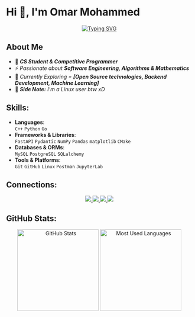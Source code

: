 <h1 align="left" style="animation: slideIn 1.5s ease-in-out;">Hi 👋, I'm Omar Mohammed</h1>

<p align="center">
	<a href="https://git.io/typing-svg"><img src="https://readme-typing-svg.herokuapp.com?font=Fira+Code&weight=900&size=22&pause=1000&color=ae37fd&center=true&vCenter=true&width=600&height=60&lines=Type+into+the+void+and+Compile+!;Code+Hard,+Debug+Harder." alt="Typing SVG" /></a>
</p>



## About Me

- 🎯 ***CS Student & Competitive Programmer***
- ⚡ *Passionate about **Software Engineering, Algorithms & Mathematics***
- 🌟 *Currently Exploring = **[Open Source technologies, Backend Development, Machine Learning]***
- 🐧 ***Side Note:** I'm a Linux user btw xD*


## Skills:

- **Languages**:  
  `C++` `Python` `Go`
- **Frameworks & Libraries**:  
  `FastAPI` `Pydantic` `NumPy` `Pandas` `matplotlib` `CMake`
- **Databases & ORMs**:  
  `MySQL` `PostgreSQL` `SQLalchemy`
- **Tools & Platforms**:  
  `Git` `GitHub` `Linux` `Postman` `JupyterLab`



## Connections:

<p align="center">
	<a href="https://x.com/OmarSenpai_20" > <img src="https://img.shields.io/badge/X-%23000000.svg?style=for-the-badge&logo=X&logoColor=white" > </a>
	<a href="mailto:Omar80747326@gmail.com" > <img src="https://img.shields.io/badge/Gmail-19b07e?style=for-the-badge&logo=gmail&logoColor=white" > </a>
	<a href="https://codeforces.com/profile/Omar_Senpai" > <img src="https://img.shields.io/badge/Codeforces-%231F8ACB.svg?style=for-the-badge&logo=codeforces&logoColor=white" > </a>
	<a href="https://leetcode.com/u/Omar_Senpai" > <img src="https://img.shields.io/badge/LeetCode-313131?style=for-the-badge&logo=LeetCode&logoColor=#d16c06" > </a>
</p>



## GitHub Stats:
<p align="center" style="animation: fadeIn 2s ease-in-out;">
	<img src="https://github-readme-stats.vercel.app/api?username=OmarSenpai&show_icons=true&theme=catppuccin_latte&hide_border=false" height = "220px" alt="GitHub Stats" />
	<img src="https://github-readme-stats.vercel.app/api/top-langs/?username=OmarSenpai&layout=compact&theme=catppuccin_latte&langs_count=8&hide_border=false" height = "220px" alt="Most Used Languages" />
</div>

